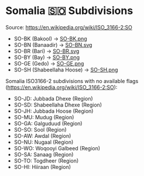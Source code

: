 # Somalia 🇸🇴 Subdivisions

Source: https://en.wikipedia.org/wiki/ISO_3166-2:SO

* SO-BK (Bakool) -> [SO-BK.png](https://github.com/amckenna41/iso3166-flag-icons/blob/main/iso3166-2-icons/SO/SO-BK.png)
* SO-BN (Banaadir) -> [SO-BN.svg](https://github.com/amckenna41/iso3166-flag-icons/blob/main/iso3166-2-icons/SO/SO-BN.svg)
* SO-BR (Bari) -> [SO-BR.svg](https://github.com/amckenna41/iso3166-flag-icons/blob/main/iso3166-2-icons/SO/SO-BR.svg)
* SO-BY (Bay) -> [SO-BY.png](https://github.com/amckenna41/iso3166-flag-icons/blob/main/iso3166-2-icons/SO/SO-BY.png)
* SO-GE (Gedo) -> [SO-GE.png](https://github.com/amckenna41/iso3166-flag-icons/blob/main/iso3166-2-icons/SO/SO-GE.png)
* SO-SH (Shabeellaha Hoose) -> [SO-SH.png](https://github.com/amckenna41/iso3166-flag-icons/blob/main/iso3166-2-icons/SO/SO-SH.png)

Somalia ISO3166-2 subdivisions with no available flags (https://en.wikipedia.org/wiki/ISO_3166-2:SO):

* SO-JD: Jubbada Dhexe (Region)
* SO-SD: Shabeellaha Dhexe (Region)
* SO-JH: Jubbada Hoose (Region)
* SO-MU: Mudug (Region)
* SO-GA: Galguduud (Region)
* SO-SO: Sool (Region)
* SO-AW: Awdal (Region)
* SO-NU: Nugaal (Region)
* SO-WO: Woqooyi Galbeed (Region)
* SO-SA: Sanaag (Region)
* SO-TO: Togdheer (Region)
* SO-HI: Hiiraan (Region)